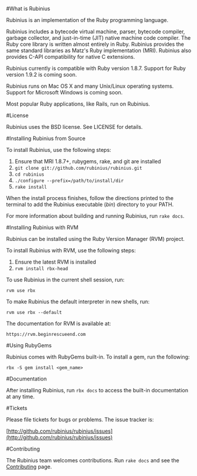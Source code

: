 #What is Rubinius

Rubinius is an implementation of the Ruby programming language.

Rubinius includes a bytecode virtual machine, parser, bytecode compiler,
garbage collector, and just-in-time (JIT) native machine code compiler. The
Ruby core library is written almost entirely in Ruby. Rubinius provides the
same standard libraries as Matz's Ruby implementation (MRI). Rubinius also
provides C-API compatibility for native C extensions.

Rubinius currently is compatible with Ruby version 1.8.7. Support for Ruby
version 1.9.2 is coming soon.

Rubinius runs on Mac OS X and many Unix/Linux operating systems. Support for
Microsoft Windows is coming soon.

Most popular Ruby applications, like Rails, run on Rubinius.


#License

Rubinius uses the BSD license. See LICENSE for details.


#Installing Rubinius from Source

To install Rubinius, use the following steps:

  1. Ensure that MRI 1.8.7+, rubygems, rake, and git are installed
  2. `git clone git://github.com/rubinius/rubinius.git`
  3. `cd rubinius`
  4. `./configure --prefix=/path/to/install/dir`
  5. `rake install`

When the install process finishes, follow the directions printed to the
terminal to add the Rubinius executable (_bin_) directory to your PATH.

For more information about building and running Rubinius, run `rake docs`.


#Installing Rubinius with RVM

Rubinius can be installed using the Ruby Version Manager (RVM) project.

To install Rubinius with RVM, use the following steps:

  1. Ensure the latest RVM is installed
  2. `rvm install rbx-head`

To use Rubinius in the current shell session, run:

    rvm use rbx

To make Rubinius the default interpreter in new shells, run:

    rvm use rbx --default

The documentation for RVM is available at:

    https://rvm.beginrescueend.com


#Using RubyGems

Rubinius comes with RubyGems built-in. To install a gem, run the following:

    rbx -S gem install <gem_name>


#Documentation

After installing Rubinius, run `rbx docs` to access the built-in documentation
at any time.


#Tickets

Please file tickets for bugs or problems. The issue tracker is:

[http://github.com/rubinius/rubinius/issues](http://github.com/rubinius/rubinius/issues)


#Contributing

The Rubinius team welcomes contributions. Run `rake docs` and see the
[Contributing](http://rubini.us/doc/en/contributing/) page.
